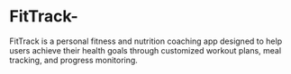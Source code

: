 # FitTrack-
FitTrack is a personal fitness and nutrition coaching app designed to help users achieve their health goals through customized workout plans, meal tracking, and progress monitoring.
